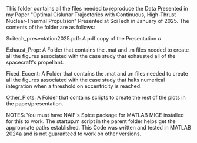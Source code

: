This folder contains all the files needed to reproduce the Data Presented in my Paper "Optimal Cislunar Trajectories with Continuous, High-Thrust Nuclear-Thermal Propulsion" Presented at SciTech in January of 2025. The contents of the folder are as follows:

Scitech_presentation2025.pdf: A pdf copy of the Presentation $\sigma$

Exhaust_Prop: A Folder that contains the .mat and .m files needed to create all the figures associated with the case study that exhausted all of the spacecraft's propellant.

Fixed_Eccent: A Folder that contains the .mat and .m files needed to create all the figures associated with the case study that halts numerical integration when a threshold on eccentricity is reached.

Other_Plots: A Folder that contains scripts to create the rest of the plots in the paper/presentation. 



NOTES: You must have NAIF's Spice package for MATLAB MICE installed for this to work. The startup.m script in the parent folder helps get the appropriate paths established. This Code was written and tested in MATLAB 2024a and is not guaranteed to work on other versions.
